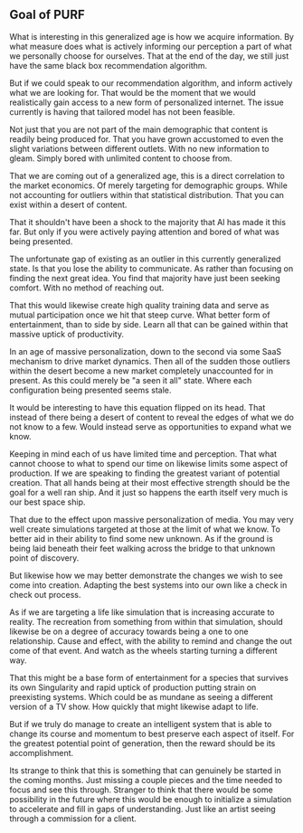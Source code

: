 ## Goal of PURF
What is interesting in this generalized age is how we acquire information. By what measure does what is actively informing our perception a part of what we personally choose for ourselves. That at the end of the day, we still just have the same black box recommendation algorithm.

But if we could speak to our recommendation algorithm, and inform actively what we are looking for. That would be the moment that we would realistically gain access to a new form of personalized internet. The issue currently is having that tailored model has not been feasible.

Not just that you are not part of the main demographic that content is readily being produced for. That you have grown accustomed to even the slight variations between different outlets. With no new information to gleam. Simply bored with unlimited content to choose from.

That we are coming out of a generalized age, this is a direct correlation to the market economics. Of merely targeting for demographic groups. While not accounting for outliers within that statistical distribution. That you can exist within a desert of content.

That it shouldn't have been a shock to the majority that AI has made it this far. But only if you were actively paying attention and bored of what was being presented.

The unfortunate gap of existing as an outlier in this currently generalized state. Is that you lose the ability to communicate. As rather than focusing on finding the next great idea. You find that majority have just been seeking comfort. With no method of reaching out.

That this would likewise create high quality training data and serve as mutual participation once we hit that steep curve. What better form of entertainment, than to side by side. Learn all that can be gained within that massive uptick of productivity.

In an age of massive personalization, down to the second via some SaaS mechanism to drive market dynamics. Then all of the sudden those outliers within the desert become a new market completely unaccounted for in present. As this could merely be "a seen it all" state. Where each configuration being presented seems stale.

It would be interesting to have this equation flipped on its head. That instead of there being a desert of content to reveal the edges of what we do not know to a few. Would instead serve as opportunities to expand what we know.

Keeping in mind each of us have limited time and perception. That what cannot choose to what to spend our time on likewise limits some aspect of production. If we are speaking to finding the greatest variant of potential creation. That all hands being at their most effective strength should be the goal for a well ran ship. And it just so happens the earth itself very much is our best space ship.

That due to the effect upon massive personalization of media. You may very well create simulations targeted at those at the limit of what we know. To better aid in their ability to find some new unknown. As if the ground is being laid beneath their feet walking across the bridge to that unknown point of discovery.

But likewise how we may better demonstrate the changes we wish to see come into creation. Adapting the best systems into our own like a check in check out process.

As if we are targeting a life like simulation that is increasing accurate to reality. The recreation from something from within that simulation, should likewise be on a degree of accuracy towards being a one to one relationship. Cause and effect, with the ability to remind and change the out come of that event. And watch as the wheels starting turning a different way.

That this might be a base form of entertainment for a species that survives its own Singularity and rapid uptick of production putting strain on preexisting systems. Which could be as mundane as seeing a different version of a TV show. How quickly that might likewise adapt to life.

But if we truly do manage to create an intelligent system that is able to change its course and momentum to best preserve each aspect of itself. For the greatest potential point of generation, then the reward should be its accomplishment.

Its strange to think that this is something that can genuinely be started in the coming months. Just missing a couple pieces and the time needed to focus and see this through. Stranger to think that there would be some possibility in the future where this would be enough to initialize a simulation to accelerate and fill in gaps of understanding. Just like an artist seeing through a commission for a client.
